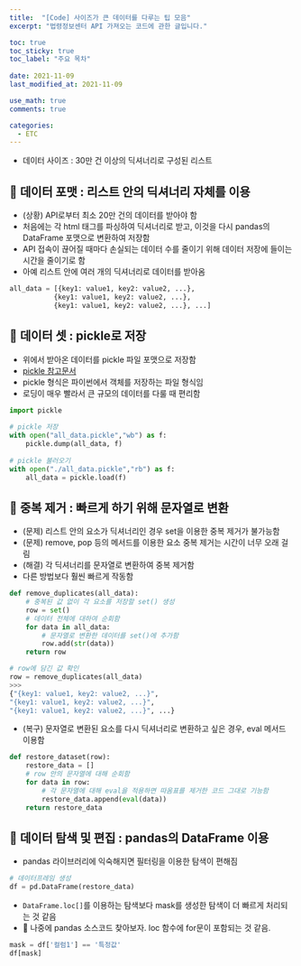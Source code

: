 ```yaml
---
title:  "[Code] 사이즈가 큰 데이터를 다루는 팁 모음"
excerpt: "법령정보센터 API 가져오는 코드에 관한 글입니다."

toc: true
toc_sticky: true
toc_label: "주요 목차"
 
date: 2021-11-09
last_modified_at: 2021-11-09

use_math: true
comments: true

categories:
  - ETC
---
```






- 데이터 사이즈 : 30만 건 이상의 딕셔너리로 구성된 리스트



## 📌 데이터 포맷 : 리스트 안의 딕셔너리 자체를 이용

- (상황) API로부터 최소 20만 건의 데이터를 받아야 함
- 처음에는 각 html 태그를 파싱하여 딕셔너리로 받고, 이것을 다시 pandas의 DataFrame 포맷으로 변환하여 저장함
- API 접속이 끊어질 때마다 손실되는 데이터 수를 줄이기 위해 데이터 저장에 들이는 시간을 줄이기로 함
- 아예 리스트 안에 여러 개의 딕셔너리로 데이터를 받아옴

```python
all_data = [{key1: value1, key2: value2, ...},
           {key1: value1, key2: value2, ...},
           {key1: value1, key2: value2, ...}, ...]
```





## 📌 데이터 셋 : pickle로 저장

- 위에서 받아온 데이터를 pickle 파일 포맷으로 저장함
- [pickle 참고문서](https://docs.python.org/3/library/pickle.html)
- pickle 형식은 파이썬에서 객체를 저장하는 파일 형식임
- 로딩이 매우 빨라서 큰 규모의 데이터를 다룰 때 편리함

```python
import pickle
 
# pickle 저장
with open("all_data.pickle","wb") as f:
    pickle.dump(all_data, f)
 
# pickle 불러오기
with open("./all_data.pickle","rb") as f:
    all_data = pickle.load(f)
```



## 📌 중복  제거 : 빠르게 하기 위해 문자열로 변환

- (문제) 리스트 안의 요소가 딕셔너리인 경우 set을 이용한 중복 제거가 불가능함
- (문제) remove, pop 등의 메서드를 이용한 요소 중복 제거는 시간이 너무 오래 걸림
- (해결) 각 딕셔너리를 문자열로 변환하여 중복 제거함
- 다른 방법보다 훨씬 빠르게 작동함

```python
def remove_duplicates(all_data):
	# 중복된 값 없이 각 요소를 저장할 set() 생성
    row = set()
    # 데이터 전체에 대하여 순회함
    for data in all_data:
        # 문자열로 변환한 데이터를 set()에 추가함
        row.add(str(data))
    return row
```

```python
# row에 담긴 값 확인
row = remove_duplicates(all_data)
>>>
{"{key1: value1, key2: value2, ...}",
"{key1: value1, key2: value2, ...}",
"{key1: value1, key2: value2, ...}", ...}
```

- (복구) 문자열로 변환된 요소를 다시 딕셔너리로 변환하고 싶은 경우, eval 메서드 이용함

```python
def restore_dataset(row):
	restore_data = []
    # row 안의 문자열에 대해 순회함
    for data in row:
        # 각 문자열에 대해 eval을 적용하면 따옴표를 제거한 코드 그대로 기능함
        restore_data.append(eval(data))
	return restore_data
```



## 📌 데이터 탐색 및 편집 : pandas의 DataFrame 이용

- pandas 라이브러리에 익숙해지면 필터링을 이용한 탐색이 편해짐

```python
# 데이터프레임 생성
df = pd.DataFrame(restore_data)
```

- ```DataFrame.loc[]```를 이용하는 탐색보다 mask를 생성한 탐색이 더 빠르게 처리되는 것 같음
- 🐥 나중에 pandas 소스코드 찾아보자. loc 함수에 for문이 포함되는 것 같음.

```python
mask = df['컬럼1'] == '특정값'
df[mask]
```



